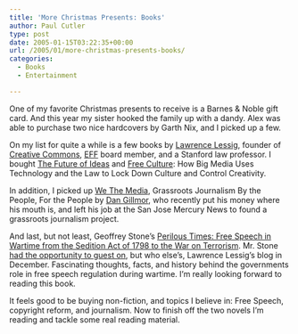 ```yaml
---
title: 'More Christmas Presents: Books'
author: Paul Cutler
type: post
date: 2005-01-15T03:22:35+00:00
url: /2005/01/more-christmas-presents-books/
categories:
  - Books
  - Entertainment

---
```

One of my favorite Christmas presents to receive is a Barnes & Noble gift card. And this year my sister hooked the family up with a dandy. Alex was able to purchase two nice hardcovers by Garth Nix, and I picked up a few.

On my list for quite a while is a few books by [Lawrence Lessig][1], founder of [Creative Commons][2], [EFF][3] board member, and a Stanford law professor. I bought [The Future of Ideas][4] and [Free Culture][5]: How Big Media Uses Technology and the Law to Lock Down Culture and Control Creativity.

In addition, I picked up [We The Media][6], Grassroots Journalism By the People, For the People by [Dan Gillmor][7], who recently put his money where his mouth is, and left his job at the San Jose Mercury News to found a grassroots journalism project.

And last, but not least, Geoffrey Stone&#8217;s [Perilous Times: Free Speech in Wartime from the Sedition Act of 1798 to the War on Terrorism][8]. Mr. Stone [had the opportunity to guest on][9], but who else&#8217;s, Lawrence Lessig&#8217;s blog in December. Fascinating thoughts, facts, and history behind the governments role in free speech regulation during wartime. I&#8217;m really looking forward to reading this book.

It feels good to be buying non-fiction, and topics I believe in: Free Speech, copyright reform, and journalism. Now to finish off the two novels I&#8217;m reading and tackle some real reading material.

 [1]: http://www.lessig.org/blog/
 [2]: http://www.creativecommons.org
 [3]: http://www.eff.org
 [4]: http://www.the-future-of-ideas.com/
 [5]: http://www.free-culture.cc
 [6]: http://wethemedia.oreilly.com/
 [7]: http://dangillmor.typepad.com/dan_gillmor_on_grassroots/
 [8]: http://search.barnesandnoble.com/booksearch/isbnInquiry.asp?userid=UG0QmiUAVL&isbn=0393058808&itm=3
 [9]: http://www.lessig.org/blog/archives/stone.shtml
